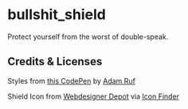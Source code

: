 # bullshit_shield

Protect yourself from the worst of double-speak.

## Credits & Licenses

Styles from [this CodePen](https://codepen.io/adamruf/pen/GZwdrY) by [Adam Ruf](https://adamruf.com/)

Shield Icon from [Webdesigner Depot](https://www.webdesignerdepot.com/) via [Icon Finder](https://www.iconfinder.com/icons/10499/protect_red_shield_icon)

